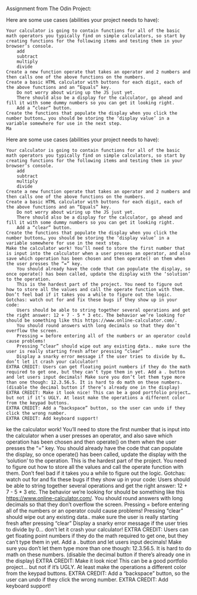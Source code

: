 Assignment from The Odin Project:


Here are some use cases (abilities your project needs to have):

    Your calculator is going to contain functions for all of the basic math operators you typically find on simple calculators, so start by creating functions for the following items and testing them in your browser’s console.
        add
        subtract
        multiply
        divide
    Create a new function operate that takes an operator and 2 numbers and then calls one of the above functions on the numbers.
    Create a basic HTML calculator with buttons for each digit, each of the above functions and an “Equals” key.
        Do not worry about wiring up the JS just yet.
        There should also be a display for the calculator, go ahead and fill it with some dummy numbers so you can get it looking right.
        Add a “clear” button.
    Create the functions that populate the display when you click the number buttons… you should be storing the ‘display value’ in a variable somewhere for use in the next step.
    Ma

Here are some use cases (abilities your project needs to have):

    Your calculator is going to contain functions for all of the basic math operators you typically find on simple calculators, so start by creating functions for the following items and testing them in your browser’s console.
        add
        subtract
        multiply
        divide
    Create a new function operate that takes an operator and 2 numbers and then calls one of the above functions on the numbers.
    Create a basic HTML calculator with buttons for each digit, each of the above functions and an “Equals” key.
        Do not worry about wiring up the JS just yet.
        There should also be a display for the calculator, go ahead and fill it with some dummy numbers so you can get it looking right.
        Add a “clear” button.
    Create the functions that populate the display when you click the number buttons… you should be storing the ‘display value’ in a variable somewhere for use in the next step.
    Make the calculator work! You’ll need to store the first number that is input into the calculator when a user presses an operator, and also save which operation has been chosen and then operate() on them when the user presses the “=” key.
        You should already have the code that can populate the display, so once operate() has been called, update the display with the ‘solution’ to the operation.
        This is the hardest part of the project. You need to figure out how to store all the values and call the operate function with them. Don’t feel bad if it takes you a while to figure out the logic.
    Gotchas: watch out for and fix these bugs if they show up in your code:
        Users should be able to string together several operations and get the right answer: 12 + 7 - 5 * 3 etc. The behavior we’re looking for should be something like this https://www.online-calculator.com/.
        You should round answers with long decimals so that they don’t overflow the screen.
        Pressing = before entering all of the numbers or an operator could cause problems!
        Pressing “clear” should wipe out any existing data.. make sure the user is really starting fresh after pressing “clear”
        Display a snarky error message if the user tries to divide by 0… don’t let it crash your calculator!
    EXTRA CREDIT: Users can get floating point numbers if they do the math required to get one, but they can’t type them in yet. Add a . button and let users input decimals! Make sure you don’t let them type more than one though: 12.3.56.5. It is hard to do math on these numbers. (disable the decimal button if there’s already one in the display)
    EXTRA CREDIT: Make it look nice! This can be a good portfolio project… but not if it’s UGLY. At least make the operations a different color from the keypad buttons.
    EXTRA CREDIT: Add a “backspace” button, so the user can undo if they click the wrong number.
    EXTRA CREDIT: Add keyboard support!

ke the calculator work! You’ll need to store the first number that is input into the calculator when a user presses an operator, and also save which operation has been chosen and then operate() on them when the user presses the “=” key.
        You should already have the code that can populate the display, so once operate() has been called, update the display with the ‘solution’ to the operation.
        This is the hardest part of the project. You need to figure out how to store all the values and call the operate function with them. Don’t feel bad if it takes you a while to figure out the logic.
    Gotchas: watch out for and fix these bugs if they show up in your code:
        Users should be able to string together several operations and get the right answer: 12 + 7 - 5 * 3 etc. The behavior we’re looking for should be something like this https://www.online-calculator.com/.
        You should round answers with long decimals so that they don’t overflow the screen.
        Pressing = before entering all of the numbers or an operator could cause problems!
        Pressing “clear” should wipe out any existing data.. make sure the user is really starting fresh after pressing “clear”
        Display a snarky error message if the user tries to divide by 0… don’t let it crash your calculator!
    EXTRA CREDIT: Users can get floating point numbers if they do the math required to get one, but they can’t type them in yet. Add a . button and let users input decimals! Make sure you don’t let them type more than one though: 12.3.56.5. It is hard to do math on these numbers. (disable the decimal button if there’s already one in the display)
    EXTRA CREDIT: Make it look nice! This can be a good portfolio project… but not if it’s UGLY. At least make the operations a different color from the keypad buttons.
    EXTRA CREDIT: Add a “backspace” button, so the user can undo if they click the wrong number.
    EXTRA CREDIT: Add keyboard support!

